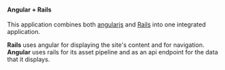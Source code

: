 #### Angular + Rails

This application combines both [angularjs][ng] and [Rails][rails] into one integrated application.

**Rails** uses angular for displaying the site's content and for navigation. **Angular** uses rails for its asset pipeline and as an api endpoint for the data that it displays.

[ng]: http://angularjs.org/
[rails]: http://rubyonrails.org/
